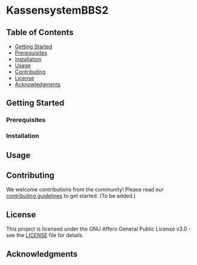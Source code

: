# KassensystemBBS2

## Table of Contents

- [Getting Started](#getting-started)
- [Prerequisites](#prerequisites)
- [Installation](#installation)
- [Usage](#usage)
- [Contributing](#contributing)
- [License](#license)
- [Acknowledgments](#acknowledgments)

## Getting Started


### Prerequisites



### Installation

## Usage

## Contributing

We welcome contributions from the community! Please read our [contributing guidelines](CONTRIBUTING.md) to get started. (To be added.)

## License

This project is licensed under the GNU Affero General Public License v3.0 - see the [LICENSE](LICENSE) file for details.

## Acknowledgments

